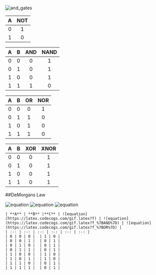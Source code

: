![and_gates](/home/lab661/Documents/xhulaj/Digital-electronics-1/labs/01-gates/Screenshot_2020-02-06_08-47-38.png)


| **A** | **NOT** |
| :-: | :-: |
| 0 | 1 |
| 1 | 0 |

| **A** | **B** | **AND** | **NAND** |
| :-: | :-: | :-: | :-: |
| 0 | 0 | 0 | 1 |
| 0 | 1 | 0 | 1 |
| 1 | 0 | 0 | 1 |
| 1 | 1 | 1 | 0 |

| **A** | **B** | **OR** | **NOR** |
| :-: | :-: | :-: | :-: |
| 0 | 0 | 0 | 1 |
| 0 | 1 | 1 | 0 |
| 1 | 0 | 1 | 0 |
| 1 | 1 | 1 | 0 |

| **A** | **B** | **XOR** | **XNOR** |
| :-: | :-: | :-: | :-: |
| 0 | 0 | 0 | 1 |
| 0 | 1 | 0 | 1 |
| 1 | 0 | 0 | 1 |
| 1 | 1 | 0 | 1 |


##DeMorgans Law

![equation](https://latex.codecogs.com/gif.latex?f=a\cdot\overline{b}&plus;\overline{a}\cdot&space;b)
![equation](https://latex.codecogs.com/gif.latex?f_{AND}=\overline{\overline{a&space;\cdot\overline{b}}\cdot\overline{\overline{b}\cdot\overline{c}}})
![equation](https://latex.codecogs.com/gif.latex?f_{OR}=\overline{\overline{a}&plus;b}&plus;\overline{b&plus;c})

    | **A** | **B** |**C** | ![equation](https://latex.codecogs.com/gif.latex?f) | ![equation](https://latex.codecogs.com/gif.latex?f_%7BAND%7D) | ![equation](https://latex.codecogs.com/gif.latex?f_%7BOR%7D) |
    | :-: | :-: | :-: | :-: | :-: | :-: |
    | 0 | 0 | 0 |  | 1 | 0 |
    | 0 | 0 | 1 |  | 0 | 1 |
    | 0 | 1 | 0 |  | 0 | 1 |
    | 0 | 1 | 1 |  | 0 | 1 |
    | 1 | 0 | 0 |  | 1 | 0 |
    | 1 | 0 | 1 |  | 1 | 0 |
    | 1 | 1 | 0 |  | 0 | 1 |
    | 1 | 1 | 1 |  | 0 | 1 |
